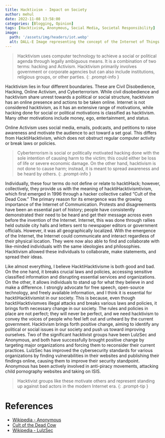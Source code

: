 ```yaml
---
title: Hacktivism - Impact on Society
author: mehul
date: 2022-11-08 13:58:00
categories: [Blogging, Opinion]
tags: [Hacktivism, Anonymous, Social Media, Societal Responsibility]
image:
  path: '/assets/img/headers/iot.webp'
  alt: DALL-E Image representing the concept of the Internet of Things (IoT) in a futuristic smart home environment.
---
```


> Hacktivism uses computer technology to achieve a social or political agenda through legally ambiguous means. It is a combination of two terms: hacking and Activism. Hacktivism primarily involves government or corporate agencies but can also include institutions, religious groups, or other parties.
{: .prompt-info }

Hacktivism lies in four different boundaries. These are Civil Disobedience, Hacking, Online Activism, and Cyberterrorism. While civil disobedience and hacktivism share unrest towards a political or social structure, hacktivism has an online presence and actions to be taken online. Internet is not considered hacktivism, as it has an extensive range of motivations, while hacking done for social or political motivations is classified as hacktivism. Many other motivations include money, ego, entertainment, and status.

Online Activism uses social media, emails, podcasts, and petitions to raise awareness and motivate the audience to act toward a set goal. This differs from HacktiHacktivism, which does not obstruct regular computer activity or break laws or policies. 

> Cyberterrorism is social or politically motivated hacking done with the sole intention of causing harm to the victim; this could either be loss of life or severe economic damage. On the other hand, hacktivism is not done to cause harm; instead, it is meant to spread awareness and be heard by others. 
{: .prompt-info }

Individually, these four terms do not define or relate to hacktiHack; however, collectively, they provide us with the meaning of hacktiHacktivismtivism, which first emerged in 1996 through a hacker collective called “Cult of the Dead Cow.” The primary reason for its emergence was the growing importance of the Internet of Communication. Protests and disagreements have been an essential part of history; people have consistently demonstrated their need to be heard and get their message across even before the invention of the Internet. Internet, this was done through rallies held outside city halls and letters sent to newspaper editors or government officials. However, it was all geographically localized. With the emergence of the Internet, the Internet could communicate and interact regardless of their physical location. They were now also able to find and collaborate with like-minded individuals with the same ideologies and philosophies. Hacktivism allowed these individuals to collaborate, make statements, and spread their ideas.

Like almost everything, I believe HacktiHacktivisme is both good and bad. On the one hand, it breaks crucial laws and policies, accessing sensitive classified information and disrupting essential services and organizations. On the other, it allows individuals to stand up for what they believe in and make a difference. I strongly advocate for free speech, open-source technology, and freely available information, and I think it is essential for hacktiHacktivismist in our society. This is because, even though hacktiHacktivismves illegal attacks and breaks various laws and policies, it brings forth necessary change in our society. The rules and policies in place are not perfect; they will never be perfect, and we need hacktivism to convey the voices of people who feel left out and unheard by the current government. Hacktivism brings forth positive change, aiming to identify any political or social issues in our society and push us toward improving ourselves. Two of the significant hacktivist groups have been LulzSec and Anonymous, and both have successfully brought positive change by targeting major organizations and forcing them to reconsider their current practices. LulzSec has improved the cybersecurity standards for various organizations by finding vulnerabilities in their websites and publishing their findings online, causing them to improve their security standpoint. Anonymous has been actively involved in anti-piracy movements, attacking child pornography websites and taking on ISIS.

> Hacktivist groups like these motivate others and represent standing up against bad actors in the modern Internet era.
{: .prompt-tip }

# References

- [Wikipedia - Anonymous](https://en.wikipedia.org/wiki/Anonymous_(hacker_group))
- [Cult of the Dead Cow](https://cultdeadcow.com/)
- [Wikipedia - LulzSec](https://en.wikipedia.org/wiki/LulzSec)
